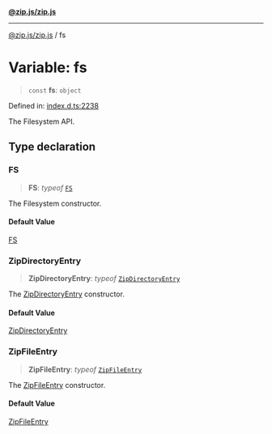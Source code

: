 [**@zip.js/zip.js**](../README.md)

***

[@zip.js/zip.js](../globals.md) / fs

# Variable: fs

> `const` **fs**: `object`

Defined in: [index.d.ts:2238](https://github.com/gildas-lormeau/zip.js/blob/49e765ab0ea3b53d3426682f5f01f631cf166a03/index.d.ts#L2238)

The Filesystem API.

## Type declaration

### FS

> **FS**: *typeof* [`FS`](../classes/FS.md)

The Filesystem constructor.

#### Default Value

[FS](../classes/FS.md)

### ZipDirectoryEntry

> **ZipDirectoryEntry**: *typeof* [`ZipDirectoryEntry`](../classes/ZipDirectoryEntry.md)

The [ZipDirectoryEntry](../classes/ZipDirectoryEntry.md) constructor.

#### Default Value

[ZipDirectoryEntry](../classes/ZipDirectoryEntry.md)

### ZipFileEntry

> **ZipFileEntry**: *typeof* [`ZipFileEntry`](../classes/ZipFileEntry.md)

The [ZipFileEntry](../classes/ZipFileEntry.md) constructor.

#### Default Value

[ZipFileEntry](../classes/ZipFileEntry.md)
